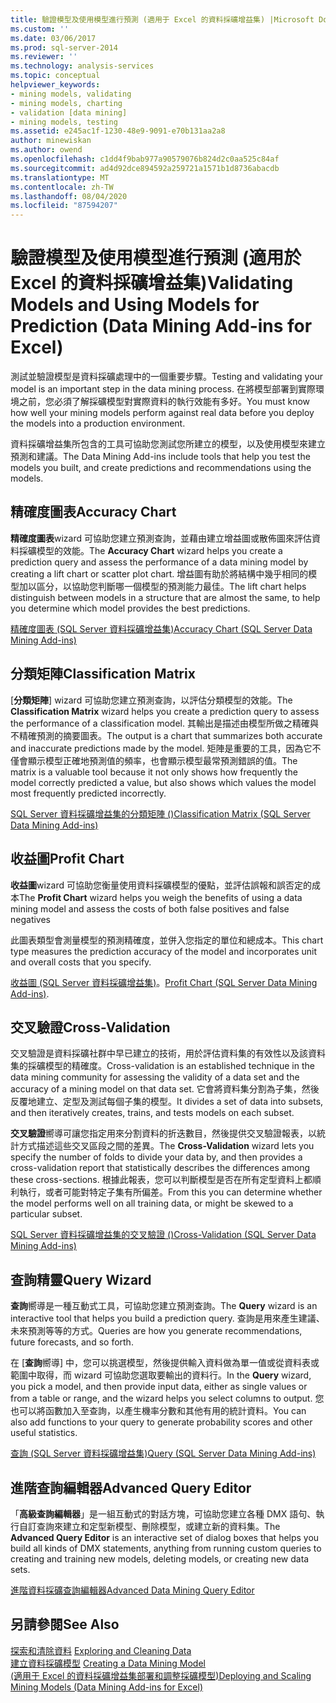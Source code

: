 ```yaml
---
title: 驗證模型及使用模型進行預測 (適用于 Excel 的資料採礦增益集) |Microsoft Docs
ms.custom: ''
ms.date: 03/06/2017
ms.prod: sql-server-2014
ms.reviewer: ''
ms.technology: analysis-services
ms.topic: conceptual
helpviewer_keywords:
- mining models, validating
- mining models, charting
- validation [data mining]
- mining models, testing
ms.assetid: e245ac1f-1230-48e9-9091-e70b131aa2a8
author: minewiskan
ms.author: owend
ms.openlocfilehash: c1dd4f9bab977a90579076b824d2c0aa525c84af
ms.sourcegitcommit: ad4d92dce894592a259721a1571b1d8736abacdb
ms.translationtype: MT
ms.contentlocale: zh-TW
ms.lasthandoff: 08/04/2020
ms.locfileid: "87594207"
---
```

# <a name="validating-models-and-using-models-for-prediction-data-mining-add-ins-for-excel"></a><span data-ttu-id="1c0b2-102">驗證模型及使用模型進行預測 (適用於 Excel 的資料採礦增益集)</span><span class="sxs-lookup"><span data-stu-id="1c0b2-102">Validating Models and Using Models for Prediction (Data Mining Add-ins for Excel)</span></span>
  <span data-ttu-id="1c0b2-103">測試並驗證模型是資料採礦處理中的一個重要步驟。</span><span class="sxs-lookup"><span data-stu-id="1c0b2-103">Testing and validating your model is an important step in the data mining process.</span></span> <span data-ttu-id="1c0b2-104">在將模型部署到實際環境之前，您必須了解採礦模型對實際資料的執行效能有多好。</span><span class="sxs-lookup"><span data-stu-id="1c0b2-104">You must know how well your mining models perform against real data before you deploy the models into a production environment.</span></span>  
  
 <span data-ttu-id="1c0b2-105">資料採礦增益集所包含的工具可協助您測試您所建立的模型，以及使用模型來建立預測和建議。</span><span class="sxs-lookup"><span data-stu-id="1c0b2-105">The Data Mining Add-ins include tools that help you test the models you built, and create predictions and recommendations using the models.</span></span>  
  
## <a name="accuracy-chart"></a><span data-ttu-id="1c0b2-106">精確度圖表</span><span class="sxs-lookup"><span data-stu-id="1c0b2-106">Accuracy Chart</span></span>  
 <span data-ttu-id="1c0b2-107">**精確度圖表**wizard 可協助您建立預測查詢，並藉由建立增益圖或散佈圖來評估資料採礦模型的效能。</span><span class="sxs-lookup"><span data-stu-id="1c0b2-107">The **Accuracy Chart** wizard helps you create a prediction query and assess the performance of a data mining model by creating a lift chart or scatter plot chart.</span></span> <span data-ttu-id="1c0b2-108">增益圖有助於將結構中幾乎相同的模型加以區分，以協助您判斷哪一個模型的預測能力最佳。</span><span class="sxs-lookup"><span data-stu-id="1c0b2-108">The lift chart helps distinguish between models in a structure that are almost the same, to help you determine which model provides the best predictions.</span></span>  
  
 [<span data-ttu-id="1c0b2-109">精確度圖表 &#40;SQL Server 資料採礦增益集&#41;</span><span class="sxs-lookup"><span data-stu-id="1c0b2-109">Accuracy Chart &#40;SQL Server Data Mining Add-ins&#41;</span></span>](accuracy-chart-sql-server-data-mining-add-ins.md)  
  
## <a name="classification-matrix"></a><span data-ttu-id="1c0b2-110">分類矩陣</span><span class="sxs-lookup"><span data-stu-id="1c0b2-110">Classification Matrix</span></span>  
 <span data-ttu-id="1c0b2-111">[**分類矩陣**] wizard 可協助您建立預測查詢，以評估分類模型的效能。</span><span class="sxs-lookup"><span data-stu-id="1c0b2-111">The **Classification Matrix** wizard helps you create a prediction query to assess the performance of a classification model.</span></span> <span data-ttu-id="1c0b2-112">其輸出是描述由模型所做之精確與不精確預測的摘要圖表。</span><span class="sxs-lookup"><span data-stu-id="1c0b2-112">The output is a chart that summarizes both accurate and inaccurate predictions made by the model.</span></span> <span data-ttu-id="1c0b2-113">矩陣是重要的工具，因為它不僅會顯示模型正確地預測值的頻率，也會顯示模型最常預測錯誤的值。</span><span class="sxs-lookup"><span data-stu-id="1c0b2-113">The matrix is a valuable tool because it not only shows how frequently the model correctly predicted a value, but also shows which values the model most frequently predicted incorrectly.</span></span>  
  
 [<span data-ttu-id="1c0b2-114">SQL Server 資料採礦增益集的分類矩陣 &#40;&#41;</span><span class="sxs-lookup"><span data-stu-id="1c0b2-114">Classification Matrix &#40;SQL Server Data Mining Add-ins&#41;</span></span>](classification-matrix-sql-server-data-mining-add-ins.md)  
  
## <a name="profit-chart"></a><span data-ttu-id="1c0b2-115">收益圖</span><span class="sxs-lookup"><span data-stu-id="1c0b2-115">Profit Chart</span></span>  
 <span data-ttu-id="1c0b2-116">**收益圖**wizard 可協助您衡量使用資料採礦模型的優點，並評估誤報和誤否定的成本</span><span class="sxs-lookup"><span data-stu-id="1c0b2-116">The **Profit Chart** wizard helps you weigh the benefits of using a data mining model and assess the costs of both false positives and false negatives</span></span>  
  
 <span data-ttu-id="1c0b2-117">此圖表類型會測量模型的預測精確度，並併入您指定的單位和總成本。</span><span class="sxs-lookup"><span data-stu-id="1c0b2-117">This chart type measures the prediction accuracy of the model and incorporates unit and overall costs that you specify.</span></span>  
  
 <span data-ttu-id="1c0b2-118">[收益圖 &#40;SQL Server 資料採礦增益集&#41;](profit-chart-sql-server-data-mining-add-ins.md)。</span><span class="sxs-lookup"><span data-stu-id="1c0b2-118">[Profit Chart &#40;SQL Server Data Mining Add-ins&#41;](profit-chart-sql-server-data-mining-add-ins.md).</span></span>  
  
## <a name="cross-validation"></a><span data-ttu-id="1c0b2-119">交叉驗證</span><span class="sxs-lookup"><span data-stu-id="1c0b2-119">Cross-Validation</span></span>  
 <span data-ttu-id="1c0b2-120">交叉驗證是資料採礦社群中早已建立的技術，用於評估資料集的有效性以及該資料集的採礦模型的精確度。</span><span class="sxs-lookup"><span data-stu-id="1c0b2-120">Cross-validation is an established technique in the data mining community for assessing the validity of a data set and the accuracy of a mining model on that data set.</span></span> <span data-ttu-id="1c0b2-121">它會將資料集分割為子集，然後反覆地建立、定型及測試每個子集的模型。</span><span class="sxs-lookup"><span data-stu-id="1c0b2-121">It divides a set of data into subsets, and then iteratively creates, trains, and tests models on each subset.</span></span>  
  
 <span data-ttu-id="1c0b2-122">**交叉驗證**嚮導可讓您指定用來分割資料的折迭數目，然後提供交叉驗證報表，以統計方式描述這些交叉區段之間的差異。</span><span class="sxs-lookup"><span data-stu-id="1c0b2-122">The **Cross-Validation** wizard lets you specify the number of folds to divide your data by, and then provides a cross-validation report that statistically describes the differences among these cross-sections.</span></span> <span data-ttu-id="1c0b2-123">根據此報表，您可以判斷模型是否在所有定型資料上都順利執行，或者可能對特定子集有所偏差。</span><span class="sxs-lookup"><span data-stu-id="1c0b2-123">From this you can determine whether the model performs well on all training data, or might be skewed to a particular subset.</span></span>  
  
 [<span data-ttu-id="1c0b2-124">SQL Server 資料採礦增益集的交叉驗證 &#40;&#41;</span><span class="sxs-lookup"><span data-stu-id="1c0b2-124">Cross-Validation &#40;SQL Server Data Mining Add-ins&#41;</span></span>](cross-validation-sql-server-data-mining-add-ins.md)  
  
## <a name="query-wizard"></a><span data-ttu-id="1c0b2-125">查詢精靈</span><span class="sxs-lookup"><span data-stu-id="1c0b2-125">Query Wizard</span></span>  
 <span data-ttu-id="1c0b2-126">**查詢**嚮導是一種互動式工具，可協助您建立預測查詢。</span><span class="sxs-lookup"><span data-stu-id="1c0b2-126">The **Query** wizard is an interactive tool that helps you build a prediction query.</span></span> <span data-ttu-id="1c0b2-127">查詢是用來產生建議、未來預測等等的方式。</span><span class="sxs-lookup"><span data-stu-id="1c0b2-127">Queries are how you generate recommendations, future forecasts, and so forth.</span></span>  
  
 <span data-ttu-id="1c0b2-128">在 [**查詢**嚮導] 中，您可以挑選模型，然後提供輸入資料做為單一值或從資料表或範圍中取得，而 wizard 可協助您選取要輸出的資料行。</span><span class="sxs-lookup"><span data-stu-id="1c0b2-128">In the **Query** wizard, you pick a model, and then provide input data, either as single values or from a table or range, and the wizard helps you select columns to output.</span></span> <span data-ttu-id="1c0b2-129">您也可以將函數加入至查詢，以產生機率分數和其他有用的統計資料。</span><span class="sxs-lookup"><span data-stu-id="1c0b2-129">You can also add functions to your query to generate probability scores and other useful statistics.</span></span>  
  
 [<span data-ttu-id="1c0b2-130">查詢 &#40;SQL Server 資料採礦增益集&#41;</span><span class="sxs-lookup"><span data-stu-id="1c0b2-130">Query &#40;SQL Server Data Mining Add-ins&#41;</span></span>](query-sql-server-data-mining-add-ins.md)  
  
## <a name="advanced-query-editor"></a><span data-ttu-id="1c0b2-131">進階查詢編輯器</span><span class="sxs-lookup"><span data-stu-id="1c0b2-131">Advanced Query Editor</span></span>  
 <span data-ttu-id="1c0b2-132">「**高級查詢編輯器**」是一組互動式的對話方塊，可協助您建立各種 DMX 語句、執行自訂查詢來建立和定型新模型、刪除模型，或建立新的資料集。</span><span class="sxs-lookup"><span data-stu-id="1c0b2-132">The **Advanced Query Editor** is an interactive set of dialog boxes that helps you build all kinds of DMX statements, anything from running custom queries to creating and training new models, deleting models, or creating new data sets.</span></span>  
  
 [<span data-ttu-id="1c0b2-133">進階資料採礦查詢編輯器</span><span class="sxs-lookup"><span data-stu-id="1c0b2-133">Advanced Data Mining Query Editor</span></span>](advanced-data-mining-query-editor.md)  
  
## <a name="see-also"></a><span data-ttu-id="1c0b2-134">另請參閱</span><span class="sxs-lookup"><span data-stu-id="1c0b2-134">See Also</span></span>  
 <span data-ttu-id="1c0b2-135">[探索和清除資料](exploring-and-cleaning-data.md) </span><span class="sxs-lookup"><span data-stu-id="1c0b2-135">[Exploring and Cleaning Data](exploring-and-cleaning-data.md) </span></span>  
 <span data-ttu-id="1c0b2-136">[建立資料採礦模型](creating-a-data-mining-model.md) </span><span class="sxs-lookup"><span data-stu-id="1c0b2-136">[Creating a Data Mining Model](creating-a-data-mining-model.md) </span></span>  
 [<span data-ttu-id="1c0b2-137">&#40;適用于 Excel 的資料採礦增益集部署和調整採礦模型&#41;</span><span class="sxs-lookup"><span data-stu-id="1c0b2-137">Deploying and Scaling Mining Models &#40;Data Mining Add-ins for Excel&#41;</span></span>](deploying-and-scaling-mining-models-data-mining-add-ins-for-excel.md)  
  
  

